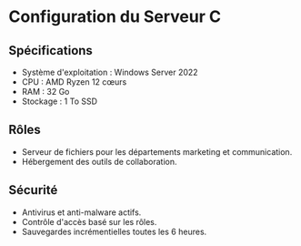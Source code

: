 # Configuration du Serveur C

## Spécifications
- Système d'exploitation : Windows Server 2022
- CPU : AMD Ryzen 12 cœurs
- RAM : 32 Go
- Stockage : 1 To SSD

## Rôles
- Serveur de fichiers pour les départements marketing et communication.
- Hébergement des outils de collaboration.

## Sécurité
- Antivirus et anti-malware actifs.
- Contrôle d'accès basé sur les rôles.
- Sauvegardes incrémentielles toutes les 6 heures.
